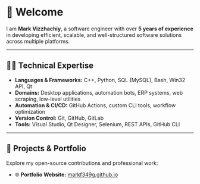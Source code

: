 # 👋 Welcome

I am **Mark Vizzhachiy**, a software engineer with over **5 years of experience** in developing efficient, scalable, and well-structured software solutions across multiple platforms.

---

## 🧑‍💻 Technical Expertise

- **Languages & Frameworks:** C++, Python, SQL (MySQL), Bash, Win32 API, Qt  
- **Domains:** Desktop applications, automation bots, ERP systems, web scraping, low-level utilities  
- **Automation & CI/CD:** GitHub Actions, custom CLI tools, workflow optimization  
- **Version Control:** Git, GitHub, GitLab  
- **Tools:** Visual Studio, Qt Designer, Selenium, REST APIs, GitHub CLI  

---

## 📂 Projects & Portfolio

Explore my open-source contributions and professional work:

- 🌐 **Portfolio Website:** [markf349g.github.io](https://markf349g.github.io)  
